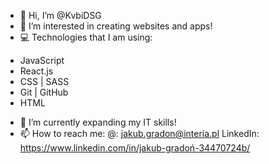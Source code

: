 - 👋 Hi, I’m @KvbiDSG
- 👀 I’m interested in creating websites and apps!
- 💻 Technologies that I am using:

* JavaScript 
* React.js
* CSS | SASS
* Git | GitHub
* HTML
- 🌱 I’m currently expanding my IT skills!
- 📫 How to reach me: 
@: jakub.gradon@interia.pl
LinkedIn: https://www.linkedin.com/in/jakub-gradoń-34470724b/

<!---
KvbiDSG/KvbiDSG is a ✨ special ✨ repository because its `README.md` (this file) appears on your GitHub profile.
You can click the Preview link to take a look at your changes.
--->
